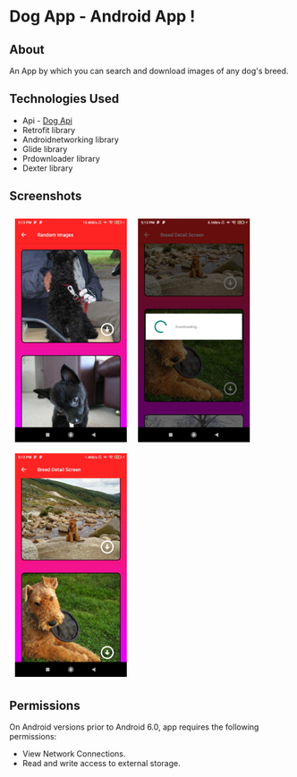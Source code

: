 # Dog App - Android App !

## About

An App by which you can search and download images of any dog's breed.

## Technologies Used

- Api - [Dog Api](https://dog.ceo/dog-api/)
- Retrofit library
- Androidnetworking library
- Glide library
- Prdownloader library
- Dexter library

## Screenshots

[<img src="/readme/1.jpg" align="left"
width="200"
    hspace="10" vspace="10">]("/readme/1.jpg")
[<img src="/readme/2.jpg" align="center"
width="200"
    hspace="10" vspace="10">]("/readme/2.jpg")
[<img src="/readme/3.jpg" align="center"
width="200"
    hspace="10" vspace="10">]("/readme/3.jpg")
      

## Permissions

On Android versions prior to Android 6.0, app requires the following permissions:
- View Network Connections.
- Read and write access to external storage.
